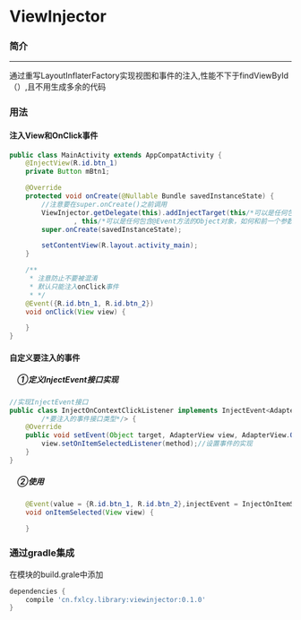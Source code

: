 # ViewInjector
### 简介</br>
-----------
通过重写LayoutInflaterFactory实现视图和事件的注入,性能不下于findViewById（）,且不用生成多余的代码</br>
### 用法</br>
#### 注入View和OnClick事件
```java
public class MainActivity extends AppCompatActivity {
    @InjectView(R.id.btn_1)
    private Button mBtn1;

    @Override
    protected void onCreate(@Nullable Bundle savedInstanceState) {
        //注意要在super.onCreate()之前调用
        ViewInjector.getDelegate(this).addInjectTarget(this/*可以是任何包含@InjectView字段的的Object对象*/
                , this/*可以是任何包含@Event方法的Object对象，如何和前一个参数一样，可以省略*/);
        super.onCreate(savedInstanceState);

        setContentView(R.layout.activity_main);
    }

    /**
     * 注意防止不要被混淆
     * 默认只能注入onClick事件
     * */
    @Event({R.id.btn_1, R.id.btn_2})
    void onClick(View view) {

    }
}
```
#### 自定义要注入的事件</br>
##### 　①定义InjectEvent接口实现</br>
```java
//实现InjectEvent接口
public class InjectOnContextClickListener implements InjectEvent<AdapterView/*要注入的视图类型*/, AdapterView.OnItemSelectedListener
        /*要注入的事件接口类型*/> {
    @Override
    public void setEvent(Object target, AdapterView view, AdapterView.OnItemSelectedListener method) {
        view.setOnItemSelectedListener(method);//设置事件的实现
    }
}
```
##### 　②使用</br>
```java
    @Event(value = {R.id.btn_1, R.id.btn_2},injectEvent = InjectOnItemSelectedListener.class,eventType = AdapterView.OnItemSelectedListener.class)
    void onItemSelected(View view) {

    }
```
### 通过gradle集成</br>
在模块的build.grale中添加
```groovy
dependencies {
    compile 'cn.fxlcy.library:viewinjector:0.1.0'
}
```
